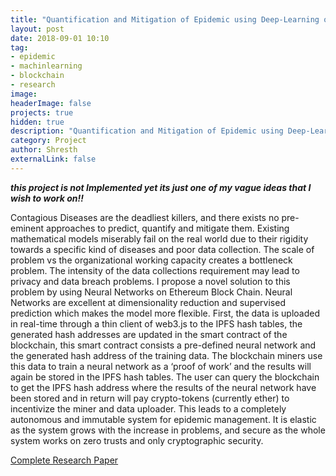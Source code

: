 ```yaml
---
title: "Quantification and Mitigation of Epidemic using Deep-Learning on Distributed Peer to Peer Network"
layout: post
date: 2018-09-01 10:10
tag: 
- epidemic
- machinlearning
- blockchain
- research
image: 
headerImage: false
projects: true
hidden: true 
description: "Quantification and Mitigation of Epidemic using Deep-Learning on Distributed Peer to Peer Network"
category: Project
author: Shresth
externalLink: false
---
```


***this project is not Implemented yet its just one of my vague ideas that I wish to work on!!***

Contagious Diseases are the deadliest killers, and there exists no pre-eminent approaches to predict,
quantify and mitigate them. Existing mathematical models miserably fail on the real world due to their rigidity
towards a specific kind of diseases and poor data collection. The scale of problem vs the organizational working
capacity creates a bottleneck problem. The intensity of the data collections requirement may lead to privacy and data
breach problems. I propose a novel solution to this problem by using Neural Networks on Ethereum Block Chain.
Neural Networks are excellent at dimensionality reduction and supervised prediction which makes the model more
flexible. First, the data is uploaded in real-time through a thin client of web3.js to the IPFS hash tables, the generated
hash addresses are updated in the smart contract of the blockchain, this smart contract consists a pre-defined neural
network and the generated hash address of the training data. The blockchain miners use this data to train a neural
network as a ‘proof of work’ and the results will again be stored in the IPFS hash tables. The user can query the
blockchain to get the IPFS hash address where the results of the neural network have been stored and in return will
pay crypto-tokens (currently ether) to incentivize the miner and data uploader. This leads to a completely
autonomous and immutable system for epidemic management. It is elastic as the system grows with the increase in
problems, and secure as the whole system works on zero trusts and only cryptographic security.

[Complete Research Paper](https://github.com/shresthagrawal/A-Real-Time-Predictive-modelling-to-mitigate-contagious-diseases/blob/master/BlockChainResearch.pdf)
